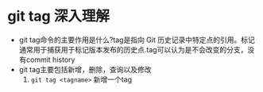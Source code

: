 # git tag 深入理解

- git tag命令的主要作用是什么?tag是指向 Git 历史记录中特定点的引用。标记通常用于捕获用于标记版本发布的历史点.tag可以认为是不会改变的分支，没有commit history
- git tag主要包括新增，删除，查询以及修改
    1. `git tag <tagname>` 新增一个tag